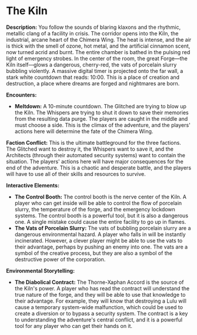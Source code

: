 # The Kiln

**Description:** You follow the sounds of blaring klaxons and the rhythmic, metallic clang of a facility in crisis. The corridor opens into the Kiln, the industrial, arcane heart of the Chimera Wing. The heat is intense, and the air is thick with the smell of ozone, hot metal, and the artificial cinnamon scent, now turned acrid and burnt. The entire chamber is bathed in the pulsing red light of emergency strobes. In the center of the room, the great Forge—the Kiln itself—glows a dangerous, cherry-red, the vats of porcelain slurry bubbling violently. A massive digital timer is projected onto the far wall, a stark white countdown that reads: 10:00. This is a place of creation and destruction, a place where dreams are forged and nightmares are born.

**Encounters:**

*   **Meltdown:** A 10-minute countdown. The Glitched are trying to blow up the Kiln. The Whispers are trying to shut it down to save their memories from the resulting data purge. The players are caught in the middle and must choose a side. This is the climax of the adventure, and the players' actions here will determine the fate of the Chimera Wing.

**Faction Conflict:** This is the ultimate battleground for the three factions. The Glitched want to destroy it, the Whispers want to save it, and the Architects (through their automated security systems) want to contain the situation. The players' actions here will have major consequences for the end of the adventure. This is a chaotic and desperate battle, and the players will have to use all of their skills and resources to survive.

**Interactive Elements:**

*   **The Control Booth:** The control booth is the nerve center of the Kiln. A player who can get inside will be able to control the flow of porcelain slurry, the temperature of the forge, and the emergency lockdown systems. The control booth is a powerful tool, but it is also a dangerous one. A single mistake could cause the entire facility to go up in flames.
*   **The Vats of Porcelain Slurry:** The vats of bubbling porcelain slurry are a dangerous environmental hazard. A player who falls in will be instantly incinerated. However, a clever player might be able to use the vats to their advantage, perhaps by pushing an enemy into one. The vats are a symbol of the creative process, but they are also a symbol of the destructive power of the corporation.

**Environmental Storytelling:**

*   **The Diabolical Contract:** The Thorne-Xaphan Accord is the source of the Kiln's power. A player who has read the contract will understand the true nature of the forge, and they will be able to use that knowledge to their advantage. For example, they will know that destroying a Lulu will cause a temporary system-wide malfunction, which could be used to create a diversion or to bypass a security system. The contract is a key to understanding the adventure's central conflict, and it is a powerful tool for any player who can get their hands on it.